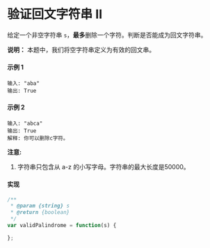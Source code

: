 # 验证回文字符串 Ⅱ

给定一个非空字符串 `s`，**最多**删除一个字符。判断是否能成为回文字符串。

**说明：** 本题中，我们将空字符串定义为有效的回文串。

#### 示例 1

```
输入: "aba"
输出: True
```

#### 示例 2

```
输入: "abca"
输出: True
解释: 你可以删除c字符。
```

**注意:**

1. 字符串只包含从 a-z 的小写字母。字符串的最大长度是50000。

#### 实现

```js
/**
 * @param {string} s
 * @return {boolean}
 */
var validPalindrome = function(s) {

};
```
